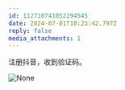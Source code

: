 ```yaml
---
id: 112710741052294545
date: 2024-07-01T10:23:42.797Z
reply: false
media_attachments: 1
---
```


注册抖音，收到验证码。

![None](https://files.e5n.cc/media_attachments/files/112/710/740/763/525/153/original/621bd6ed6f16b0b9.jpg)
